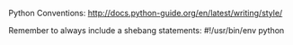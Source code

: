 Python Conventions:
http://docs.python-guide.org/en/latest/writing/style/

Remember to always include a shebang statements:
#!/usr/bin/env python
